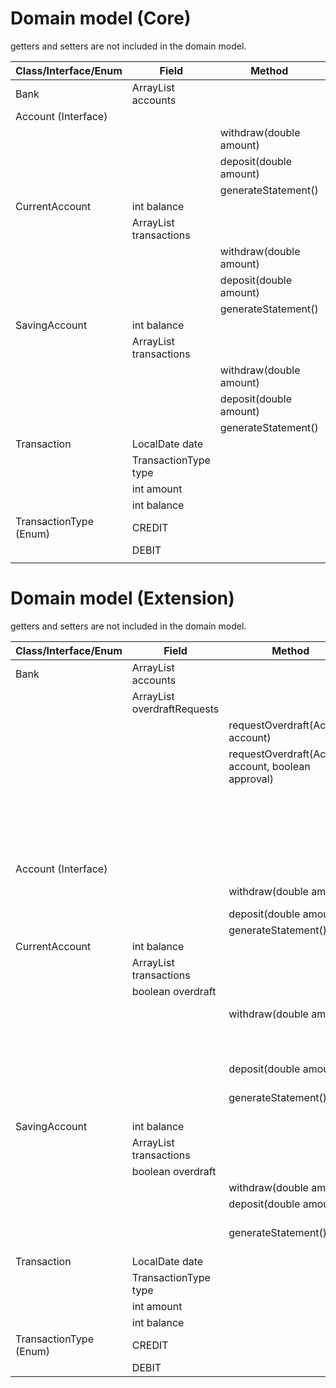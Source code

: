 # Domain model (Core)
getters and setters are not included in the domain model.

| Class/Interface/Enum   | Field                               | Method                  | Scenario | Outcome |
|------------------------|-------------------------------------|-------------------------|----------|---------|
| Bank                   | ArrayList<Account> accounts         |                         |          |         |
| Account (Interface)    |                                     |                         |          |         |
|                        |                                     | withdraw(double amount) |          | void    |
|                        |                                     | deposit(double amount)  |          | void    |
|                        |                                     | generateStatement()     |          |         |
| CurrentAccount         | int balance                         |                         |          |         |
|                        | ArrayList<Transaction> transactions |                         |          |         |
|                        |                                     | withdraw(double amount) |          | void    |
|                        |                                     | deposit(double amount)  |          | void    |
|                        |                                     | generateStatement()     |          | print   |
| SavingAccount          | int balance                         |                         |          |         |
|                        | ArrayList<Transaction> transactions |                         |          |         |
|                        |                                     | withdraw(double amount) |          | void    |
|                        |                                     | deposit(double amount)  |          | void    |
|                        |                                     | generateStatement()     |          | print   |
| Transaction            | LocalDate date                      |                         |          |         |
|                        | TransactionType type                |                         |          |         |
|                        | int amount                          |                         |          |         |
|                        | int balance                         |                         |          |         |
| TransactionType (Enum) | CREDIT                              |                         |          |         |
|                        | DEBIT                               |                         |          |         |
|                        |                                     |                         |          |         |

# Domain model (Extension)
getters and setters are not included in the domain model.

| Class/Interface/Enum   | Field                                | Method                                              | Scenario                     | Outcome               |
|------------------------|--------------------------------------|-----------------------------------------------------|------------------------------|-----------------------|
| Bank                   | ArrayList<Account> accounts          |                                                     |                              |                       |
|                        | ArrayList<Account> overdraftRequests |                                                     |                              |                       |
|                        |                                      | requestOverdraft(Account account)                   | request for overdraft        |                       |
|                        |                                      | requestOverdraft(Account account, boolean approval) | Overdraft request approval   | Approved              |
|                        |                                      |                                                     |                              | Rejected              |
|                        |                                      |                                                     |                              | Overdraft not allowed |
|                        |                                      |                                                     |                              | Invalid request       |
| Account (Interface)    |                                      |                                                     |                              |                       |
|                        |                                      | withdraw(double amount)                             |                              | String message        |
|                        |                                      | deposit(double amount)                              |                              | void                  |
|                        |                                      | generateStatement()                                 |                              | string                |
| CurrentAccount         | int balance                          |                                                     |                              |                       |
|                        | ArrayList<Transaction> transactions  |                                                     |                              |                       |
|                        | boolean overdraft                    |                                                     |                              |                       |
|                        |                                      | withdraw(double amount)                             | Withdrawal of funds          | Transaction succeeded |
|                        |                                      |                                                     |                              | Overdraft not allowed |
|                        |                                      |                                                     |                              |                       |
|                        |                                      | deposit(double amount)                              |                              | void                  |
|                        |                                      | generateStatement()                                 | Generation of bank statement | string                |
| SavingAccount          | int balance                          |                                                     |                              |                       |
|                        | ArrayList<Transaction> transactions  |                                                     |                              |                       |
|                        | boolean overdraft                    |                                                     |                              |                       |
|                        |                                      | withdraw(double amount)                             |                              | void                  |
|                        |                                      | deposit(double amount)                              |                              | void                  |
|                        |                                      | generateStatement()                                 | Generation of bank statement | String                |
| Transaction            | LocalDate date                       |                                                     |                              |                       |
|                        | TransactionType type                 |                                                     |                              |                       |
|                        | int amount                           |                                                     |                              |                       |
|                        | int balance                          |                                                     |                              |                       |
| TransactionType (Enum) | CREDIT                               |                                                     |                              |                       |
|                        | DEBIT                                |                                                     |                              |                       |








